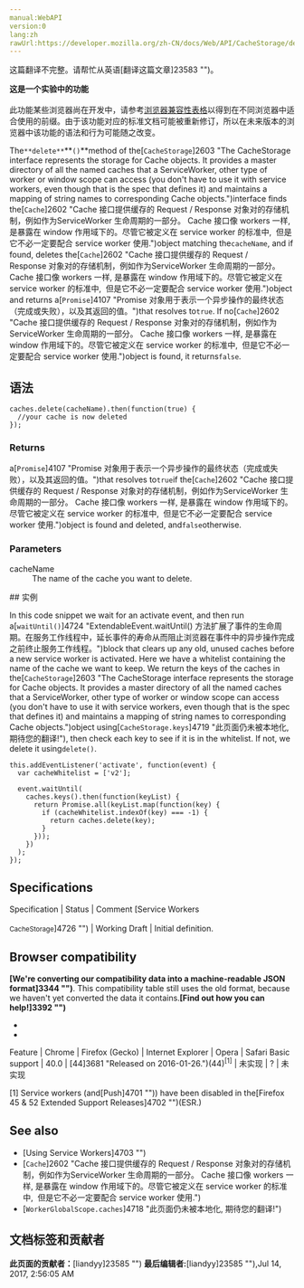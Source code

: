 ```yaml
---
manual:WebAPI
version:0
lang:zh
rawUrl:https://developer.mozilla.org/zh-CN/docs/Web/API/CacheStorage/delete
---
```




这篇翻译不完整。请帮忙从英语[翻译这篇文章]23583 "")。






**这是一个实验中的功能**<br></br>此功能某些浏览器尚在开发中，请参考[浏览器兼容性表格](%4721#Browser_compatibility "")以得到在不同浏览器中适合使用的前缀。由于该功能对应的标准文档可能被重新修订，所以在未来版本的浏览器中该功能的语法和行为可能随之改变。




The`**delete**`**`()`**method of the[`CacheStorage`]2603 "The CacheStorage interface represents the storage for Cache objects. It provides a master directory of all the named caches that a ServiceWorker, other type of worker or window scope can access (you don't have to use it with service workers, even though that is the spec that defines it) and maintains a mapping of string names to corresponding Cache objects.")interface finds the[`Cache`]2602 "Cache 接口提供缓存的 Request / Response 对象对的存储机制，例如作为ServiceWorker 生命周期的一部分。 Cache 接口像 workers 一样, 是暴露在 window 作用域下的。尽管它被定义在 service worker 的标准中,  但是它不必一定要配合 service worker 使用.")object matching the`cacheName`, and if found, deletes the[`Cache`]2602 "Cache 接口提供缓存的 Request / Response 对象对的存储机制，例如作为ServiceWorker 生命周期的一部分。 Cache 接口像 workers 一样, 是暴露在 window 作用域下的。尽管它被定义在 service worker 的标准中,  但是它不必一定要配合 service worker 使用.")object and returns a[`Promise`]4107 "Promise 对象用于表示一个异步操作的最终状态（完成或失败），以及其返回的值。")that resolves to`true`. If no[`Cache`]2602 "Cache 接口提供缓存的 Request / Response 对象对的存储机制，例如作为ServiceWorker 生命周期的一部分。 Cache 接口像 workers 一样, 是暴露在 window 作用域下的。尽管它被定义在 service worker 的标准中,  但是它不必一定要配合 service worker 使用.")object is found, it returns`false`.


## 语法<a name="语法"></a>

```
caches.delete(cacheName).then(function(true) {
  //your cache is now deleted
});

```

### Returns<a name="Returns"></a>


a[`Promise`]4107 "Promise 对象用于表示一个异步操作的最终状态（完成或失败），以及其返回的值。")that resolves to`true`if the[`Cache`]2602 "Cache 接口提供缓存的 Request / Response 对象对的存储机制，例如作为ServiceWorker 生命周期的一部分。 Cache 接口像 workers 一样, 是暴露在 window 作用域下的。尽管它被定义在 service worker 的标准中,  但是它不必一定要配合 service worker 使用.")object is found and deleted, and`false`otherwise.


### Parameters<a name="Parameters"></a>
<dl><dt id=''>cacheName</dt><dd>The name of the cache you want to delete.</dd></dl>
## 实例<a name="实例"></a>


In this code snippet we wait for an activate event, and then run a[`waitUntil()`]4724 "ExtendableEvent.waitUntil() 方法扩展了事件的生命周期。在服务工作线程中，延长事件的寿命从而阻止浏览器在事件中的异步操作完成之前终止服务工作线程。")block that clears up any old, unused caches before a new service worker is activated. Here we have a whitelist containing the name of the cache we want to keep. We return the keys of the caches in the[`CacheStorage`]2603 "The CacheStorage interface represents the storage for Cache objects. It provides a master directory of all the named caches that a ServiceWorker, other type of worker or window scope can access (you don't have to use it with service workers, even though that is the spec that defines it) and maintains a mapping of string names to corresponding Cache objects.")object using[`CacheStorage.keys`]4719 "此页面仍未被本地化, 期待您的翻译!"), then check each key to see if it is in the whitelist. If not, we delete it using`delete()`.


```
this.addEventListener('activate', function(event) {
  var cacheWhitelist = ['v2'];

  event.waitUntil(
    caches.keys().then(function(keyList) {
      return Promise.all(keyList.map(function(key) {
        if (cacheWhitelist.indexOf(key) === -1) {
          return caches.delete(key);
        }
      }));
    })
  );
});
```

## Specifications<a name="Specifications"></a>
Specification | Status | Comment 
[Service Workers<br></br><small>CacheStorage</small>]4726 "") | Working Draft | Initial definition. 


## Browser compatibility<a name="Browser_compatibility"></a>


**[We&#39;re converting our compatibility data into a machine-readable JSON format]3344 "")**. This compatibility table still uses the old format, because we haven&#39;t yet converted the data it contains.**[Find out how you can help!]3392 "")**


* 
* 
Feature | Chrome | Firefox (Gecko) | Internet Explorer | Opera | Safari 
Basic support | 40.0 | [44]3681 "Released on 2016-01-26.")(44)<sup>[1]</sup> | 未实现 | ? | 未实现 





[1] Service workers (and[Push]4701 "")) have been disabled in the[Firefox 45 &amp; 52 Extended Support Releases]4702 "")(ESR.)


## See also<a name="See_also"></a>

* [Using Service Workers]4703 "")
* [`Cache`]2602 "Cache 接口提供缓存的 Request / Response 对象对的存储机制，例如作为ServiceWorker 生命周期的一部分。 Cache 接口像 workers 一样, 是暴露在 window 作用域下的。尽管它被定义在 service worker 的标准中,  但是它不必一定要配合 service worker 使用.")
* [`WorkerGlobalScope.caches`]4718 "此页面仍未被本地化, 期待您的翻译!")



## 文档标签和贡献者
**此页面的贡献者：**[liandyy]23585 "")
**最后编辑者:**[liandyy]23585 ""),<time>Jul 14, 2017, 2:56:05 AM</time>


